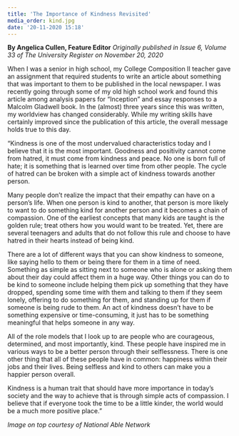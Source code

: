 ```yaml
---
title: 'The Importance of Kindness Revisited'
media_order: kind.jpg
date: '20-11-2020 15:18'
---
```


**By Angelica Cullen, Feature Editor** _Originally published in Issue 6, Volume 33 of The University Register on November 20, 2020_

When I was a senior in high school, my College Composition II teacher gave an assignment that required students to write an article about something that was important to them to be published in the local newspaper. I was recently going through some of my old high school work and found this article among analysis papers for “Inception” and essay responses to a Malcolm Gladwell book. In the (almost) three years since this was written, my worldview has changed considerably. While my writing skills have certainly improved since the publication of this article, the overall message holds true to this day.

“Kindness is one of the most undervalued characteristics today and I believe that it is the most important. Goodness and positivity cannot come from hatred, it must come from kindness and peace. No one is born full of hate; it is something that is learned over time from other people. The cycle of hatred can be broken with a simple act of kindness towards another person.

Many people don’t realize the impact that their empathy can have on a person’s life. When one person is kind to another, that person is more likely to want to do something kind for another person and it becomes a chain of compassion. One of the earliest concepts that many kids are taught is the golden rule; treat others how you would want to be treated. Yet, there are several teenagers and adults that do not follow this rule and choose to have hatred in their hearts instead of being kind.

There are a lot of different ways that you can show kindness to someone, like saying hello to them or being there for them in a time of need. Something as simple as sitting next to someone who is alone or asking them about their day could affect them in a huge way. Other things you can do to be kind to someone include helping them pick up something that they have dropped, spending some time with them and talking to them if they seem lonely, offering to do something for them, and standing up for them if someone is being rude to them. An act of kindness doesn’t have to be something expensive or time-consuming, it just has to be something meaningful that helps someone in any way. 

All of the role models that I look up to are people who are courageous, determined, and most importantly, kind. These people have inspired me in various ways to be a better person through their selflessness. There is one other thing that all of these people have in common: happiness within their jobs and their lives. Being selfless and kind to others can make you a happier person overall. 

Kindness is a human trait that should have more importance in today’s society and the way to achieve that is through simple acts of compassion. I believe that if everyone took the time to be a little kinder, the world would be a much more positive place.”

_Image on top courtesy of National Able Network_